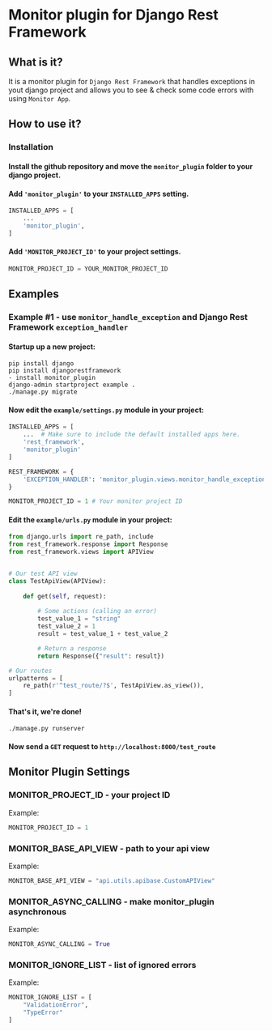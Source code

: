 # Monitor plugin for Django Rest Framework

## What is it?
It is a monitor plugin for `Django Rest Framework` that handles exceptions in yout django project and allows you to see & check some code errors with using `Monitor App`. 

## How to use it?
### Installation

#### Install the github repository and move the `monitor_plugin` folder to your django project.

#### Add `'monitor_plugin'` to your `INSTALLED_APPS` setting.
```python
INSTALLED_APPS = [
    ...
    'monitor_plugin',
]
```

#### Add `'MONITOR_PROJECT_ID'` to your project settings.
```python
MONITOR_PROJECT_ID = YOUR_MONITOR_PROJECT_ID
```

## Examples
### Example #1 - use `monitor_handle_exception` and Django Rest Framework `exception_handler`

#### Startup up a new project:
```
pip install django
pip install djangorestframework
- install monitor_plugin
django-admin startproject example .
./manage.py migrate
```

#### Now edit the `example/settings.py` module in your project:
```python
INSTALLED_APPS = [
    ...  # Make sure to include the default installed apps here.
    'rest_framework',
    'monitor_plugin'
]

REST_FRAMEWORK = {
    'EXCEPTION_HANDLER': 'monitor_plugin.views.monitor_handle_exception'
}

MONITOR_PROJECT_ID = 1 # Your monitor project ID
```

#### Edit the `example/urls.py` module in your project:
```python
from django.urls import re_path, include
from rest_framework.response import Response
from rest_framework.views import APIView


# Our test API view
class TestApiView(APIView):
    
    def get(self, request):
        
        # Some actions (calling an error)
        test_value_1 = "string"
        test_value_2 = 1
        result = test_value_1 + test_value_2

        # Return a response
        return Response({"result": result})

# Our routes
urlpatterns = [
    re_path(r'^test_route/?$', TestApiView.as_view()),
]
```

#### That's it, we're done!
```
./manage.py runserver
```

#### Now send a `GET` request to `http://localhost:8000/test_route`

## Monitor Plugin Settings
### MONITOR_PROJECT_ID - your project ID
Example:
```python
MONITOR_PROJECT_ID = 1
```
### MONITOR_BASE_API_VIEW - path to your api view
Example:
```python
MONITOR_BASE_API_VIEW = "api.utils.apibase.CustomAPIView"
```
### MONITOR_ASYNC_CALLING - make monitor_plugin asynchronous
Example:
```python
MONITOR_ASYNC_CALLING = True
```
### MONITOR_IGNORE_LIST - list of ignored errors
Example:
```python
MONITOR_IGNORE_LIST = [
    "ValidationError",
    "TypeError"
]
```
